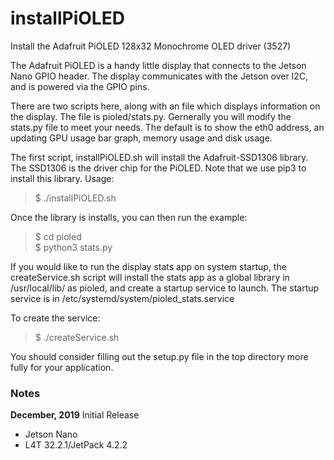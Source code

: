 # installPiOLED
Install the Adafruit PiOLED 128x32 Monochrome OLED driver (3527)

The Adafruit PiOLED is a handy little display that connects to the Jetson Nano GPIO header. The display communicates with the Jetson over I2C, and is powered via the GPIO pins.

There are two scripts here, along with an file which displays information on the display. The file is pioled/stats.py. Gernerally you will modify the stats.py file to meet your needs. The default is to show the eth0 address, an updating GPU usage bar graph, memory usage and disk usage.

The first script, installPiOLED.sh will install the Adafruit-SSD1306 library. The SSD1306 is the driver chip for the PiOLED. Note that we use pip3 to install this library. Usage:

<blockquote>$ ./installPiOLED.sh</blockquote>

Once the library is installs, you can then run the example:

<blockquote>$ cd pioled<br>
$ python3 stats.py</blockquote>

If you would like to run the display stats app on system startup, the createService.sh script will install the stats app as a global library in /usr/local/lib/ as pioled, and create a startup service to launch. The startup service is in /etc/systemd/system/pioled_stats.service

To create the service:

<blockquote>$ ./createService.sh</blockquote>

You should consider filling out the setup.py file in the top directory more fully for your application. 
  
<h3>Notes</h3>

<b>December, 2019</b>
Initial Release

* Jetson Nano
* L4T 32.2.1/JetPack 4.2.2
